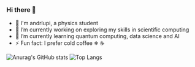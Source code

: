 ### Hi there 👋

- 🖖 I'm andrlupi, a physics student
- 🔭 I’m currently working on exploring my skills in scientific computing
- 🌱 I’m currently learning quantum computing, data science and AI
- ⚡ Fun fact: I prefer cold coffee ❄ ☕ 

<!--
**andrlupi/andrlupi** is a ✨ _special_ ✨ repository because its `README.md` (this file) appears on your GitHub profile.

Here are some ideas to get you started:


###- 👯 I’m looking to collaborate on ...
###- 🤔 I’m looking for help with ...
###- 💬 Ask me about ...
###- 📫 How to reach me: ...
###- 😄 Pronouns: he/him
###
-->

![Anurag's GitHub stats](https://github-readme-stats.vercel.app/api?username=andrlupi&show_icons=true&theme=dracula)
![Top Langs](https://github-readme-stats.vercel.app/api/top-langs/?username=andrlupi&show_icons=true&theme=dracula)
